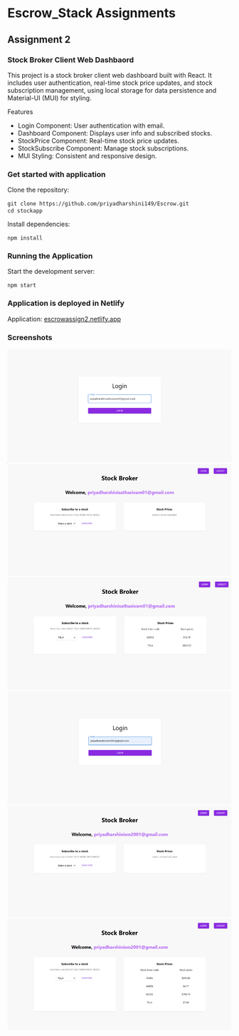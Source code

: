 # Escrow_Stack Assignments
## Assignment 2
### Stock Broker Client Web Dashbaord

This project is a stock broker client web dashboard built with React. It includes user authentication, real-time stock price updates, and stock subscription management, using local storage for data persistence and Material-UI (MUI) for styling.

Features
- Login Component: User authentication with email.
- Dashboard Component: Displays user info and subscribed stocks.
- StockPrice Component: Real-time stock price updates.
- StockSubscribe Component: Manage stock subscriptions.
- MUI Styling: Consistent and responsive design.

### Get started with application

Clone the repository:

```
git clone https://github.com/priyadharshini149/Escrow.git
cd stockapp
```

Install dependencies:

```
npm install
```

### Running the Application

Start the development server:

```
npm start
```

### Application is deployed in Netlify

Application: [escrowassign2.netlify.app](https://escrowassign2.netlify.app/)

### Screenshots
![alt text](./stockapp/public/user1_1.png)
![alt text](./stockapp/public/user1_2.png)
![alt text](./stockapp/public/user1_3.png)
![alt text](./stockapp/public/user2_1.png)
![alt text](./stockapp/public/user2_2.png)
![alt text](./stockapp/public/user2_3.png)